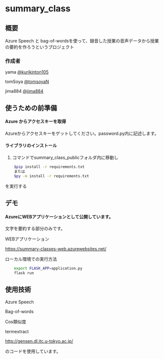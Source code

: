 # summary_class

## 概要
Azure Speech と bag-of-wordsを使って、録音した授業の音声データから授業の要約を作ろうというプロジェクト


### 作成者
yama [@kurikinton105](https://github.com/kurikinton105)

tomSoya [@tomsoyaN](https://github.com/tomsoyaN)

jima884 [@jima884](https://github.com/jima884)

## 使うための前準備
#### Azure からアクセスキーを取得

Azureからアクセスキーをゲットしてください。password.py内に記述します。

#### ライブラリのインストール
1. コマンドでsummary_class_publicフォルダ内に移動し 
```bash
    $pip install -r requirements.txt
    または
    $py -m install -r requirements.txt
```
を実行する  

  
## デモ
#### AzureにWEBアプリケーションとして公開しています。

文字を要約する部分のみです。

WEBアプリケーション

https://summary-classes-web.azurewebsites.net/


ローカル環境での実行方法

```bash
    export FLASK_APP=application.py
    flask run
```



## 使用技術
Azure Speech

Bag-of-words

Cos類似度


termextract

http://gensen.dl.itc.u-tokyo.ac.jp/

のコードを使用しています。
